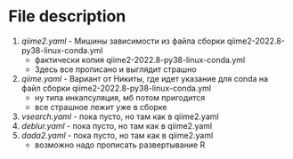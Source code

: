 # File description

1. _qiime2.yaml_ - Мишины зависимости из файла сборки qiime2-2022.8-py38-linux-conda.yml
   - фактически копия qiime2-2022.8-py38-linux-conda.yml
   - Здесь все прописано и выглядит страшно
2. _qiime.yaml_ - Вариант от Никиты, где идет указание для conda на файл сборки qiime2-2022.8-py38-linux-conda.yml
   - ну типа инкапсуляция, мб потом пригодится
   - все страшное лежит уже в сборке
3. _vsearch.yaml_ - пока пусто, но там как в qiime2.yaml
4. _deblur.yaml_ - пока пусто, но там как в qiime2.yaml
5. _dada2.yaml_ - пока пусто, но там как в qiime2.yaml
   - возможно надо прописать развертывание R
